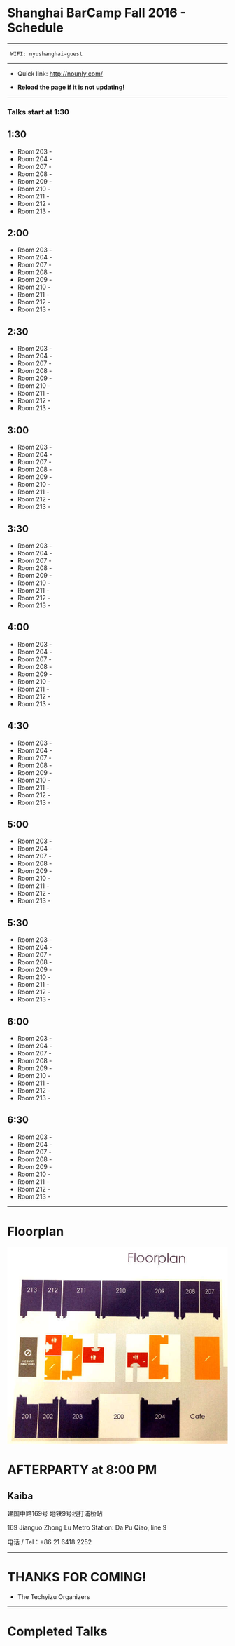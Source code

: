 # Shanghai BarCamp Fall 2016 - Schedule

--------------------------------
```
 WIFI: nyushanghai-guest
```
--------------------------------

* Quick link:  http://nounly.com/

* **Reload the page if it is not updating!**
--------------------------------

### Talks start at 1:30

## 1:30 

* Room 203 - 
* Room 204 - 
* Room 207 - 
* Room 208 - 
* Room 209 - 
* Room 210 - 
* Room 211 - 
* Room 212 - 
* Room 213 - 

## 2:00 

* Room 203 - 
* Room 204 - 
* Room 207 - 
* Room 208 - 
* Room 209 - 
* Room 210 - 
* Room 211 - 
* Room 212 - 
* Room 213 - 

## 2:30 


* Room 203 - 
* Room 204 - 
* Room 207 - 
* Room 208 - 
* Room 209 - 
* Room 210 - 
* Room 211 - 
* Room 212 - 
* Room 213 - 


## 3:00 


* Room 203 - 
* Room 204 - 
* Room 207 - 
* Room 208 - 
* Room 209 - 
* Room 210 - 
* Room 211 - 
* Room 212 - 
* Room 213 - 

## 3:30 

* Room 203 - 
* Room 204 - 
* Room 207 - 
* Room 208 - 
* Room 209 - 
* Room 210 - 
* Room 211 - 
* Room 212 - 
* Room 213 - 

## 4:00 

* Room 203 - 
* Room 204 - 
* Room 207 - 
* Room 208 - 
* Room 209 - 
* Room 210 - 
* Room 211 - 
* Room 212 - 
* Room 213 - 

## 4:30 

* Room 203 - 
* Room 204 - 
* Room 207 - 
* Room 208 - 
* Room 209 - 
* Room 210 - 
* Room 211 - 
* Room 212 - 
* Room 213 - 

## 5:00 

* Room 203 - 
* Room 204 - 
* Room 207 - 
* Room 208 - 
* Room 209 - 
* Room 210 - 
* Room 211 - 
* Room 212 - 
* Room 213 - 


## 5:30 

* Room 203 - 
* Room 204 - 
* Room 207 - 
* Room 208 - 
* Room 209 - 
* Room 210 - 
* Room 211 - 
* Room 212 - 
* Room 213 - 

## 6:00 

* Room 203 - 
* Room 204 - 
* Room 207 - 
* Room 208 - 
* Room 209 - 
* Room 210 - 
* Room 211 - 
* Room 212 - 
* Room 213 - 



## 6:30 

* Room 203 - 
* Room 204 - 
* Room 207 - 
* Room 208 - 
* Room 209 - 
* Room 210 - 
* Room 211 - 
* Room 212 - 
* Room 213 - 




--------------------------------
# Floorplan

![NYUFloorplan](/pages/images/NYU_Floorplan_Barcamp_201611_600b.jpg)


# AFTERPARTY at 8:00 PM

## Kaiba 

建国中路169号
地铁9号线打浦桥站

169 Jianguo Zhong Lu
Metro Station: Da Pu Qiao, line 9

电话 / Tel：+86 21 6418 2252

--------------------------------

# THANKS FOR COMING!

- The Techyizu Organizers

--------------------------------

# Completed Talks

